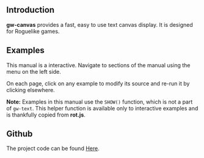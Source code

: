 ## Introduction

**gw-canvas** provides a fast, easy to use text canvas display.  It is designed for Roguelike games.

## Examples

This manual is a interactive.  Navigate to sections of the manual using the menu on the left side. 

On each page, click on any example to modify its source and re-run it by clicking elsewhere. 

**Note:** Examples in this manual use the `SHOW()` function, which is not a part of `gw-text`. This helper function is available only to interactive examples and is thankfully copied from **rot.js**.

## Github

The project code can be found [Here](https://github.com/funnisimo/gw-canvas).
